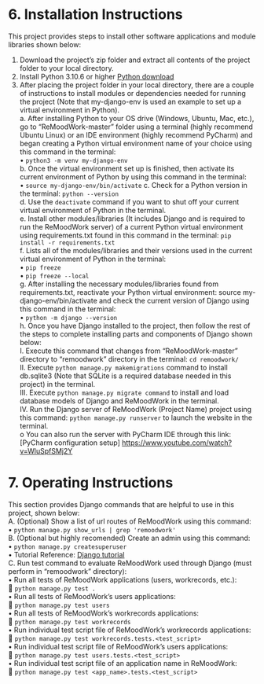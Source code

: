# 6. Installation  Instructions
This project provides steps to install other software applications and module libraries shown below: 
1.	Download the project’s zip folder and extract all contents of the project folder to your local directory.
2.	Install Python 3.10.6 or higher [Python download](https://www.python.org/downloads/)
3.	After placing the project folder in your local directory, there are a couple of instructions to install modules or dependencies needed for running the project (Note that my-django-env is used an example to set up a virtual environment in Python).  
a. After installing Python to your OS drive (Windows, Ubuntu, Mac, etc.), go to “ReMoodWork-master” folder using a terminal (highly recommend Ubuntu Linux) or an IDE environment (highly recommend PyCharm) and began creating a Python virtual environment name of your choice using this command in the terminal:  
•	```python3 -m venv my-django-env```  
b.	Once the virtual environment set up is finished, then activate its current environment of Python by using this command in the terminal:   
•	```source my-django-env/bin/activate``` 
c.	Check for a Python version in the terminal: ```python --version```  
d.	Use the ```deactivate``` command if you want to shut off your current virtual environment of Python in the terminal.  
e.	Install other modules/libraries (It includes Django and is required to run the ReMoodWork server) of a current Python virtual environment using requirements.txt found in this command in the terminal: ```pip install -r requirements.txt```  
f.	Lists all of the modules/libraries and their versions used in the current virtual environment of Python in the terminal:  
•	```pip freeze```  
•	```pip freeze --local```  
g.	After installing the necessary modules/libraries found from requirements.txt, reactivate your Python virtual environment: source my-django-env/bin/activate and check the current version of Django using this command in the terminal:  
•	```python -m django --version```  
h.	Once you have Django installed to the project, then follow the rest of the steps to complete installing parts and components of Django shown below:  
I.	Execute this command that changes from “ReMoodWork-master” directory to “remoodwork” directory in the terminal: ```cd remoodwork/```  
II.	Execute ```python manage.py makemigrations``` command to install db.sqlite3 (Note that SQLite is a required database needed in this project) in the terminal.   
III.	Execute ```python manage.py migrate command``` to install and load database models of Django and ReMoodWork in the terminal.  
IV.	Run the Django server of ReMoodWork (Project Name) project using this command: ```python manage.py runserver```  to launch the website in the terminal.  
o	You can also run the server with PyCharm IDE through this link: [PyCharm configuration setup] https://www.youtube.com/watch?v=WluSpfSMj2Y 

# 7. Operating  Instructions  
This section provides Django commands that are helpful to use in this project, shown below:  
A.	(Optional) Show a list of url routes of ReMoodWork using this command:  
•	```python manage.py show_urls | grep 'remoodwork'```  
B.	(Optional but highly recomended) Create an admin using this command:   
•	```python manage.py createsuperuser```  
•	Tutorial Reference: [Django tutorial](https://docs.djangoproject.com/en/1.8/intro/tutorial02/)  
C.	Run test command to evaluate ReMoodWork used through Django (must perform in “remoodwork” directory):   
•	Run all tests of ReMoodWork applications (users, workrecords, etc.):  
	```python manage.py test .```  
•	Run all tests of ReMoodWork’s users applications:  
	```python manage.py test users```  
•	Run all tests of ReMoodWork’s workrecords applications:  
	```python manage.py test workrecords```  
•	Run individual test script file of ReMoodWork’s workrecords applications:   
	```python manage.py test workrecords.tests.<test_script>```  
•	Run individual test script file of ReMoodWork’s users applications:   
	```python manage.py test users.tests.<test_script>```  
•	Run individual test script file of an application name in ReMoodWork:  
	```python manage.py test <app_name>.tests.<test_script>```  
